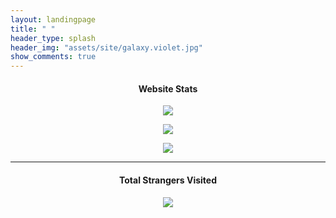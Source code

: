 ```yaml
---
layout: landingpage
title: " "
header_type: splash
header_img: "assets/site/galaxy.violet.jpg"
show_comments: true
---
```

<h4> <p align="center"> Website Stats </p> </h4>

<p align="center">
<img src="https://img.shields.io/uptimerobot/ratio/7/m793149606-75dfc2f315d0952624ef0a5e?style=for-the-badge&label=Uptime%20Status&labelColor=success">
</p>

<p align="center">
<a href="https://github.com/SCP-017/repo.1/releases">
<img src="https://img.shields.io/github/downloads/SCP-017/repo.1/total?labelColor=success&color=success&logoColor=black&label=TOTAL%20DOWNLOADS&logo=GitHub&style=for-the-badge">
</a>
</p>

<p align="center">
<a href="https://github.com/SCP-017/repo.1/releases/latest">
<img src="https://img.shields.io/github/downloads/SCP-017/repo.1/latest/total?labelColor=success&color=success&logoColor=black&label=LATEST%20DOWNLOADS&logo=GitHub&style=for-the-badge">
</a>
</p>

---

<h4> <p align="center"> Total Strangers Visited </p> </h4>

<p align="center">
<img src="https://www.websitecounterfree.com/c.php?d=9&id=25674&s=40">
</p>
